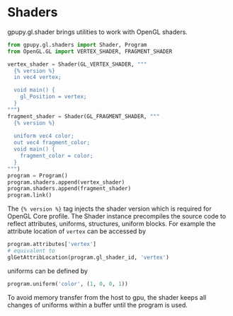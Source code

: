 Shaders
=======

gpupy.gl.shader brings utilities to work with OpenGL shaders.

```python
from gpupy.gl.shaders import Shader, Program
from OpenGL.GL import VERTEX_SHADER, FRAGMENT_SHADER

vertex_shader = Shader(GL_VERTEX_SHADER, """
  {% version %}
  in vec4 vertex;

  void main() {
    gl_Position = vertex;
  }
""")
fragment_shader = Shader(GL_FRAGMENT_SHADER, """
  {% version %}
  
  uniform vec4 color;
  out vec4 fragment_color;
  void main() {
    fragment_color = color;
  }
""")
program = Program()
program.shaders.append(vertex_shader)
program.shaders.append(fragment_shader)
program.link()
```

The `{% version %}` tag injects the shader version which is required for OpenGL Core profile. The Shader instance precompiles the source code to reflect attributes, uniforms, structures, uniform blocks. For example the attribute location of `vertex` can be accessed by
```python 
program.attributes['vertex']
# equivalent to
glGetAttribLocation(program.gl_shader_id, 'vertex')
```

uniforms can be defined by 
```python
program.uniform('color', (1, 0, 0, 1))
``` 
To avoid memory transfer from the host to gpu, the shader keeps all changes of uniforms within a buffer until the program is used. 
